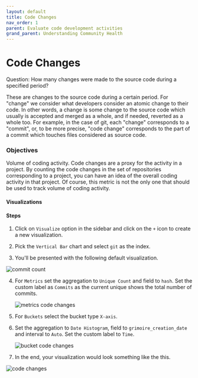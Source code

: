```yaml
---
layout: default
title: Code Changes
nav_order: 1
parent: Evaluate code development activities
grand_parent: Understanding Community Health
---
```


# Code Changes
Question: How many changes were made to the source code during a specified period?

These are changes to the source code during a certain period. For "change" we
consider what developers consider an atomic change to their code. In other
words, a change is some change to the source code which usually is accepted and
merged as a whole, and if needed, reverted as a whole too. For example, in the
case of git, each "change" corresponds to a "commit", or, to be more precise,
"code change" corresponds to the part of a commit which touches files considered
as source code.

### Objectives
Volume of coding activity. Code changes are a proxy for the activity in a
project. By counting the code changes in the set of repositories corresponding
to a project, you can have an idea of the overall coding activity in that
project. Of course, this metric is not the only one that should be used to track
volume of coding activity.

#### Visualizations

#### Steps

1. Click on `Visualize` option in the sidebar and click on the `+` icon to
   create a new visualization.

2. Pick the `Vertical Bar` chart and select `git` as the index.

3. You'll be presented with the following default visualization.

  ![commit count](../assets/commit-count.png)

4. For `Metrics` set the aggregation to `Unique Count` and field to `hash`. Set
   the custom label as `Commits` as the current unique shows the total number of
   commits.

   ![metrics code changes](../assets/metrics-code-changes.png)

5. For `Buckets` select the bucket type `X-axis`.

6. Set the aggregation to `Date Histogram`, field to `grimoire_creation_date`
   and interval to `Auto`. Set the custom label to `Time`.

   ![bucket code changes](../assets/bucket-code-changes.png)

7. In the end, your visualization would look something like the this.

![code changes](../assets/code-changes.png)

